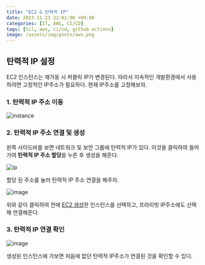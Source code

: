 ```yaml
---
title: "EC2 & 탄력적 IP"
date: 2023-11-23 23:01:00 +09:00
categories: [IT, AWS, CI/CD]
tags: [til, aws, ci/cd, github actions]
image: /assets/img/posts/aws.png
---
```


## 탄력적 IP 설정
EC2 인스턴스는 재가동 시 퍼블릭 IP가 변경된다. 따라서 지속적인 개발환경에서 사용하려면 고정적인 IP주소가 필요하다. 현재 IP주소를 고정해보자.

### 1. 탄력적 IP 주소 이동

![instance](https://github.com/honge7694/honge7694.github.io/assets/76715487/6fb8cb47-7c62-49cf-b944-a47dcc62fea9)


### 2. 탄력적 IP 주소 연결 및 생성
왼쪽 사이드바를 보면 네트워크 및 보안 그룹에 탄력적 IP가 있다. 이것을 클릭하여 들어가여 **탄력적 IP 주소 할당**을 누른 후 생성을 해준다.

![ip](https://github.com/honge7694/honge7694.github.io/assets/76715487/0db57fca-2461-472e-b85f-fe322483dfda)

할당 된 주소를 눌러 탄력적 IP 주소 연결을 해주자.

![image](https://github.com/honge7694/honge7694.github.io/assets/76715487/ef9c105c-7b01-4ef6-bed2-f6e0ed60c45c)

위와 같이 클릭하여 전에 [EC2 생성](https://honge7694.github.io/posts/aws-ec2-start/)한 인스턴스를 선택하고, 프라이빗 IP주소에도 선택해 연결해준다.

### 3. 탄력적 IP 연결 확인

![image](https://github.com/honge7694/honge7694.github.io/assets/76715487/e44c3e49-5108-458b-8591-c1f76ed1afb0)

생성된 인스턴스에 가보면 처음에 없던 탄력적 IP주소가 연결된 것을 확인할 수 있다.

